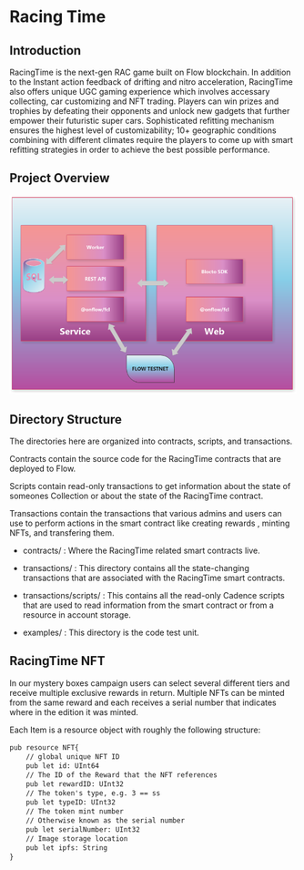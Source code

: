 # Racing Time

## Introduction
RacingTime is the next-gen RAC game built on Flow blockchain. In addition to the Instant action feedback of drifting and nitro acceleration, RacingTime also offers unique UGC gaming experience which involves accessary collecting, car customizing and NFT trading. Players can win prizes and trophies by defeating their opponents and unlock new gadgets that further empower their futuristic super cars. Sophisticated refitting mechanism ensures the highest level of customizability; 10+ geographic conditions combining with different climates require the players to come up with smart refitting strategies in order to achieve the best possible performance.

## Project Overview
![Project Overview](diagram.png)

## Directory Structure

The directories here are organized into contracts, scripts, and transactions.

Contracts contain the source code for the RacingTime contracts that are deployed to Flow.

Scripts contain read-only transactions to get information about the state of someones Collection or about the state of the RacingTime contract.

Transactions contain the transactions that various admins and users can use to perform actions in the smart contract like creating rewards , minting NFTs, and transfering them.

- contracts/ : Where the RacingTime related smart contracts live.

- transactions/ : This directory contains all the state-changing transactions that are associated with the RacingTime smart contracts.

- transactions/scripts/ : This contains all the read-only Cadence scripts that are used to read information from the smart contract or from a resource in account storage.

- examples/ : This directory is the code test unit.

## RacingTime NFT

In our mystery boxes campaign users can select several different tiers and receive multiple exclusive rewards in return. 
Multiple NFTs can be minted from the same reward and each receives a serial number that indicates where in the edition it was minted.

Each Item is a resource object with roughly the following structure:

```
pub resource NFT{
    // global unique NFT ID
    pub let id: UInt64
    // The ID of the Reward that the NFT references
    pub let rewardID: UInt32
    // The token's type, e.g. 3 == ss
    pub let typeID: UInt32
    // The token mint number
    // Otherwise known as the serial number
    pub let serialNumber: UInt32
    // Image storage location
    pub let ipfs: String   
}
```